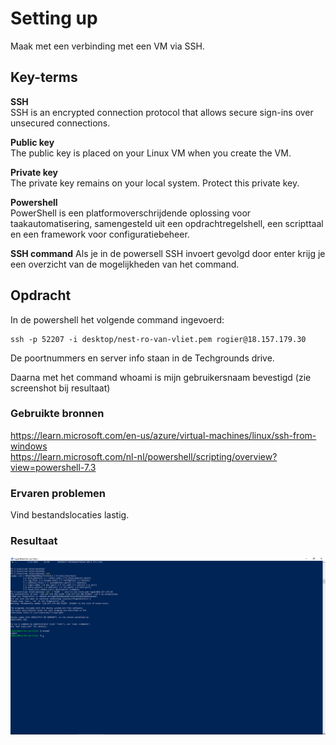 # Setting up
Maak met een verbinding met een VM via SSH.

## Key-terms
**SSH**  
SSH is an encrypted connection protocol that allows secure sign-ins over unsecured connections. 

**Public key**  
The public key is placed on your Linux VM when you create the VM.

**Private key**  
The private key remains on your local system. Protect this private key.

**Powershell**  
PowerShell is een platformoverschrijdende oplossing voor taakautomatisering, samengesteld uit een opdrachtregelshell, een scripttaal en een framework voor configuratiebeheer. 

**SSH command**
Als je in de powersell SSH invoert gevolgd door enter krijg je een overzicht van de mogelijkheden van het command.

## Opdracht
In de powershell het volgende command ingevoerd:  

    ssh -p 52207 -i desktop/nest-ro-van-vliet.pem rogier@18.157.179.30  

De poortnummers en server info staan in de Techgrounds drive.

Daarna met het command whoami is mijn gebruikersnaam bevestigd (zie screenshot bij resultaat)

### Gebruikte bronnen
https://learn.microsoft.com/en-us/azure/virtual-machines/linux/ssh-from-windows  
https://learn.microsoft.com/nl-nl/powershell/scripting/overview?view=powershell-7.3

### Ervaren problemen
Vind bestandslocaties lastig.

### Resultaat
![](https://github.com/techgrounds/techgrounds-Rogier1978/blob/main/00_includes/LNX-01%20inlog.png)

